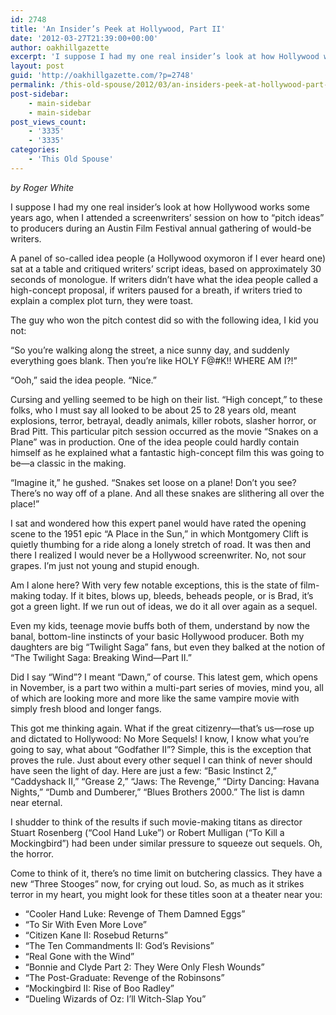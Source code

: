 ```yaml
---
id: 2748
title: 'An Insider’s Peek at Hollywood, Part II'
date: '2012-03-27T21:39:00+00:00'
author: oakhillgazette
excerpt: 'I suppose I had my one real insider’s look at how Hollywood works some years ago, when I attended a screenwriters’ session on how to “pitch ideas” to producers during an Austin Film Festival annual gathering of would-be writers.'
layout: post
guid: 'http://oakhillgazette.com/?p=2748'
permalink: /this-old-spouse/2012/03/an-insiders-peek-at-hollywood-part-ii/
post-sidebar:
    - main-sidebar
    - main-sidebar
post_views_count:
    - '3335'
    - '3335'
categories:
    - 'This Old Spouse'
---
```


*by Roger White*

I suppose I had my one real insider’s look at how Hollywood works some years ago, when I attended a screenwriters’ session on how to “pitch ideas” to producers during an Austin Film Festival annual gathering of would-be writers.

A panel of so-called idea people (a Hollywood oxymoron if I ever heard one) sat at a table and critiqued writers’ script ideas, based on approximately 30 seconds of monologue. If writers didn’t have what the idea people called a high-concept proposal, if writers paused for a breath, if writers tried to explain a complex plot turn, they were toast.

The guy who won the pitch contest did so with the following idea, I kid you not:

“So you’re walking along the street, a nice sunny day, and suddenly everything goes blank. Then you’re like HOLY F@#K!! WHERE AM I?!”

“Ooh,” said the idea people. “Nice.”

Cursing and yelling seemed to be high on their list. “High concept,” to these folks, who I must say all looked to be about 25 to 28 years old, meant explosions, terror, betrayal, deadly animals, killer robots, slasher horror, or Brad Pitt. This particular pitch session occurred as the movie “Snakes on a Plane” was in production. One of the idea people could hardly contain himself as he explained what a fantastic high-concept film this was going to be—a classic in the making.

“Imagine it,” he gushed. “Snakes set loose on a plane! Don’t you see? There’s no way off of a plane. And all these snakes are slithering all over the place!”

I sat and wondered how this expert panel would have rated the opening scene to the 1951 epic “A Place in the Sun,” in which Montgomery Clift is quietly thumbing for a ride along a lonely stretch of road. It was then and there I realized I would never be a Hollywood screenwriter. No, not sour grapes. I’m just not young and stupid enough.

Am I alone here? With very few notable exceptions, this is the state of film-making today. If it bites, blows up, bleeds, beheads people, or is Brad, it’s got a green light. If we run out of ideas, we do it all over again as a sequel.

Even my kids, teenage movie buffs both of them, understand by now the banal, bottom-line instincts of your basic Hollywood producer. Both my daughters are big “Twilight Saga” fans, but even they balked at the notion of “The Twilight Saga: Breaking Wind—Part II.”

Did I say “Wind”? I meant “Dawn,” of course. This latest gem, which opens in November, is a part two within a multi-part series of movies, mind you, all of which are looking more and more like the same vampire movie with simply fresh blood and longer fangs.

This got me thinking again. What if the great citizenry—that’s us—rose up and dictated to Hollywood: No More Sequels! I know, I know what you’re going to say, what about “Godfather II”? Simple, this is the exception that proves the rule. Just about every other sequel I can think of never should have seen the light of day. Here are just a few: “Basic Instinct 2,” “Caddyshack II,” “Grease 2,” “Jaws: The Revenge,” “Dirty Dancing: Havana Nights,” “Dumb and Dumberer,” “Blues Brothers 2000.” The list is damn near eternal.

I shudder to think of the results if such movie-making titans as director Stuart Rosenberg (“Cool Hand Luke”) or Robert Mulligan (“To Kill a Mockingbird”) had been under similar pressure to squeeze out sequels. Oh, the horror.

Come to think of it, there’s no time limit on butchering classics. They have a new “Three Stooges” now, for crying out loud. So, as much as it strikes terror in my heart, you might look for these titles soon at a theater near you:

- “Cooler Hand Luke: Revenge of Them Damned Eggs”
- “To Sir With Even More Love”
- “Citizen Kane II: Rosebud Returns”
- “The Ten Commandments II: God’s Revisions”
- “Real Gone with the Wind”
- “Bonnie and Clyde Part 2: They Were Only Flesh Wounds”
- “The Post-Graduate: Revenge of the Robinsons”
- “Mockingbird II: Rise of Boo Radley”
- “Dueling Wizards of Oz: I’ll Witch-Slap You”